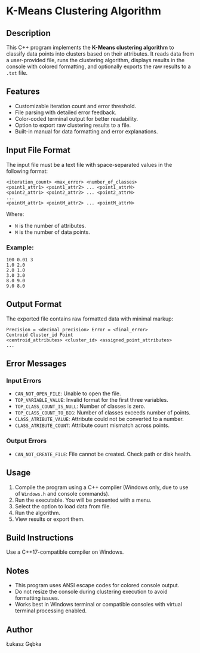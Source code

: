 # K-Means Clustering Algorithm

## Description

This C++ program implements the **K-Means clustering algorithm** to classify data points into clusters based on their attributes. It reads data from a user-provided file, runs the clustering algorithm, displays results in the console with colored formatting, and optionally exports the raw results to a `.txt` file.

## Features

- Customizable iteration count and error threshold.
- File parsing with detailed error feedback.
- Color-coded terminal output for better readability.
- Option to export raw clustering results to a file.
- Built-in manual for data formatting and error explanations.

## Input File Format

The input file must be a text file with space-separated values in the following format:

```
<iteration_count> <max_error> <number_of_classes>
<point1_attr1> <point1_attr2> ... <point1_attrN>
<point2_attr1> <point2_attr2> ... <point2_attrN>
...
<pointM_attr1> <pointM_attr2> ... <pointM_attrN>
```

Where:
- `N` is the number of attributes.
- `M` is the number of data points.

### Example:

```
100 0.01 3
1.0 2.0
2.0 1.0
3.0 3.0
8.0 9.0
9.0 8.0
```

## Output Format

The exported file contains raw formatted data with minimal markup:

```
Precision = <decimal_precision> Error = <final_error>
Centroid Cluster_id Point
<centroid_attributes> <cluster_id> <assigned_point_attributes>
...
```

## Error Messages

### Input Errors
- `CAN_NOT_OPEN_FILE`: Unable to open the file.
- `TOP_VARIABLE_VALUE`: Invalid format for the first three variables.
- `TOP_CLASS_COUNT_IS_NULL`: Number of classes is zero.
- `TOP_CLASS_COUNT_TO_BIG`: Number of classes exceeds number of points.
- `CLASS_ATRIBUTE_VALUE`: Attribute could not be converted to a number.
- `CLASS_ATRIBUTE_COUNT`: Attribute count mismatch across points.

### Output Errors
- `CAN_NOT_CREATE_FILE`: File cannot be created. Check path or disk health.

## Usage

1. Compile the program using a C++ compiler (Windows only, due to use of `Windows.h` and console commands).
2. Run the executable. You will be presented with a menu.
3. Select the option to load data from file.
4. Run the algorithm.
5. View results or export them.

## Build Instructions

Use a C++17-compatible compiler on Windows.

## Notes

- This program uses ANSI escape codes for colored console output.
- Do not resize the console during clustering execution to avoid formatting issues.
- Works best in Windows terminal or compatible consoles with virtual terminal processing enabled.

## Author

Łukasz Gębka

